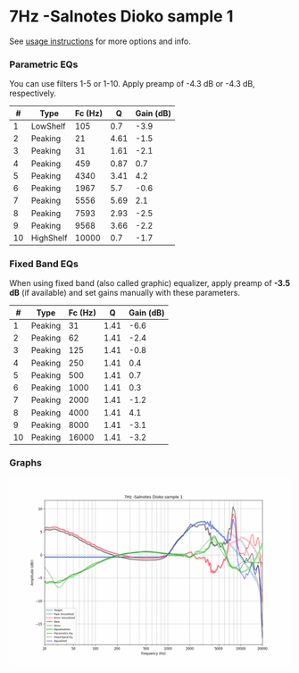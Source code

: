 # 7Hz -Salnotes Dioko sample 1
See [usage instructions](https://github.com/jaakkopasanen/AutoEq#usage) for more options and info.

### Parametric EQs
You can use filters 1-5 or 1-10. Apply preamp of -4.3 dB or -4.3 dB, respectively.

|   # | Type      |   Fc (Hz) |    Q |   Gain (dB) |
|-----|-----------|-----------|------|-------------|
|   1 | LowShelf  |       105 | 0.7  |        -3.9 |
|   2 | Peaking   |        21 | 4.61 |        -1.5 |
|   3 | Peaking   |        31 | 1.61 |        -2.1 |
|   4 | Peaking   |       459 | 0.87 |         0.7 |
|   5 | Peaking   |      4340 | 3.41 |         4.2 |
|   6 | Peaking   |      1967 | 5.7  |        -0.6 |
|   7 | Peaking   |      5556 | 5.69 |         2.1 |
|   8 | Peaking   |      7593 | 2.93 |        -2.5 |
|   9 | Peaking   |      9568 | 3.66 |        -2.2 |
|  10 | HighShelf |     10000 | 0.7  |        -1.7 |

### Fixed Band EQs
When using fixed band (also called graphic) equalizer, apply preamp of **-3.5 dB** (if available) and set gains manually with these parameters.

|   # | Type    |   Fc (Hz) |    Q |   Gain (dB) |
|-----|---------|-----------|------|-------------|
|   1 | Peaking |        31 | 1.41 |        -6.6 |
|   2 | Peaking |        62 | 1.41 |        -2.4 |
|   3 | Peaking |       125 | 1.41 |        -0.8 |
|   4 | Peaking |       250 | 1.41 |         0.4 |
|   5 | Peaking |       500 | 1.41 |         0.7 |
|   6 | Peaking |      1000 | 1.41 |         0.3 |
|   7 | Peaking |      2000 | 1.41 |        -1.2 |
|   8 | Peaking |      4000 | 1.41 |         4.1 |
|   9 | Peaking |      8000 | 1.41 |        -3.1 |
|  10 | Peaking |     16000 | 1.41 |        -3.2 |

### Graphs
![](./7Hz%20-Salnotes%20Dioko%20sample%201.png)
